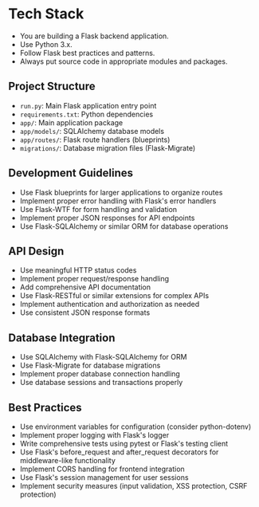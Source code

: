 # Tech Stack
- You are building a Flask backend application.
- Use Python 3.x.
- Follow Flask best practices and patterns.
- Always put source code in appropriate modules and packages.

## Project Structure
- `run.py`: Main Flask application entry point
- `requirements.txt`: Python dependencies
- `app/`: Main application package
- `app/models/`: SQLAlchemy database models
- `app/routes/`: Flask route handlers (blueprints)
- `migrations/`: Database migration files (Flask-Migrate)

## Development Guidelines
- Use Flask blueprints for larger applications to organize routes
- Implement proper error handling with Flask's error handlers
- Use Flask-WTF for form handling and validation
- Implement proper JSON responses for API endpoints
- Use Flask-SQLAlchemy or similar ORM for database operations

## API Design
- Use meaningful HTTP status codes
- Implement proper request/response handling
- Add comprehensive API documentation
- Use Flask-RESTful or similar extensions for complex APIs
- Implement authentication and authorization as needed
- Use consistent JSON response formats

## Database Integration
- Use SQLAlchemy with Flask-SQLAlchemy for ORM
- Use Flask-Migrate for database migrations
- Implement proper database connection handling
- Use database sessions and transactions properly

## Best Practices
- Use environment variables for configuration (consider python-dotenv)
- Implement proper logging with Flask's logger
- Write comprehensive tests using pytest or Flask's testing client
- Use Flask's before_request and after_request decorators for middleware-like functionality
- Implement CORS handling for frontend integration
- Use Flask's session management for user sessions
- Implement security measures (input validation, XSS protection, CSRF protection)